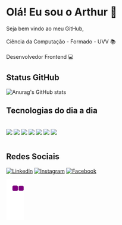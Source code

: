 # Olá! Eu sou o Arthur 👋
Seja bem vindo ao meu GitHub,<br/><br/>
Ciência da Computação - Formado - UVV 📚<br/> <br/>
Desenvolvedor Frontend 💻 


## Status GitHub
![Anurag's GitHub stats](https://github-readme-stats.vercel.app/api?username=ThArthur&count_private=true&show_icons=true&theme=radical)

## Tecnologias do dia a dia

<div style="display: inline_block"><br/>
  <img align="center" src="https://img.shields.io/badge/HTML5-E34F26?style=for-the-badge&logo=html5&logoColor=white" />
  <img align="center" src="https://img.shields.io/badge/CSS3-1572B6?style=for-the-badge&logo=css3&logoColor=white" />
  <img align="center" src="https://img.shields.io/badge/JavaScript-F7DF1E?style=for-the-badge&logo=javascript&logoColor=black" />
  <img align="center" src="https://img.shields.io/badge/VUE.JS-000000?style=for-the-badge&logo=vuedotjs&logoColor=44E192" />
  <img align="center" src="https://img.shields.io/badge/Quasar-1976D2?style=for-the-badge&logo=quasar&logoColor=white" />
  <img align="center" src="https://img.shields.io/badge/React_Native-20232A?style=for-the-badge&logo=react&logoColor=61DAFB" />
  <img align="center" src="https://img.shields.io/badge/React-20232A?style=for-the-badge&logo=react&logoColor=61DAFB" />
</div>

<br/>

## Redes Sociais
[![Linkedin](https://img.shields.io/badge/LinkedIn-0077B5?style=for-the-badge&logo=linkedin&logoColor=white)](https://www.linkedin.com/in/arthur-rocha-soares-344a31170/)
[![Instagram](https://img.shields.io/badge/Instagram-E4405F?style=for-the-badge&logo=instagram&logoColor=white)](https://www.instagram.com/arthurroch_/)
[![Facebook](https://img.shields.io/badge/Facebook-1877F2?style=for-the-badge&logo=facebook&logoColor=white)](https://www.facebook.com/arthur.soares220)

![snake gif](https://github.com/ThArthur/ThArthur/blob/output/github-contribution-grid-snake.gif)
